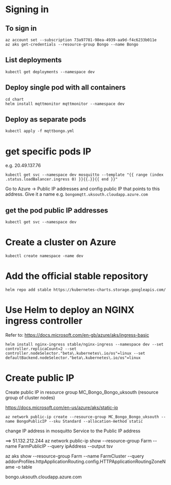 # Signing in 
## To sign in

```
az account set --subscription 73a97781-98ea-4939-aa9d-f4c6233b011e
az aks get-credentials --resource-group Bongo --name Bongo
```

## List deployments
```
kubectl get deployments --namespace dev
```

## Deploy single pod with all containers
```
cd chart
helm install mqttmonitor mqttmonitor --namespace dev
```

## Deploy as separate pods
```
kubectl apply -f mqttbongo.yml
```

# get specific pods IP
e.g. 20.49.137.76 
```
kubectl get svc --namespace dev mosquitto --template "{{ range (index .status.loadBalancer.ingress 0) }}{{.}}{{ end }}"
```
Go to Azure -> Public IP addresses and config public IP that points to this address. Give
it a name e.g. `bongomqtt.uksouth.cloudapp.azure.com`

## get the pod public IP addresses
```
kubectl get svc --namespace dev 
```

# Create a cluster on Azure

```
kubectl create namespace -name dev
```

# Add the official stable repository
```
helm repo add stable https://kubernetes-charts.storage.googleapis.com/
```

# Use Helm to deploy an NGINX ingress controller

Refer to:
https://docs.microsoft.com/en-gb/azure/aks/ingress-basic

```
helm install nginx-ingress stable/nginx-ingress --namespace dev --set controller.replicaCount=2 --set controller.nodeSelector."beta\.kubernetes\.io/os"=linux --set defaultBackend.nodeSelector."beta\.kubernetes\.io/os"=linux
```

# Create public IP
Create public IP in resource group MC_Bongo_Bongo_uksouth (resource group of cluster nodes)

https://docs.microsoft.com/en-us/azure/aks/static-ip 
```
az network public-ip create --resource-group MC_Bongo_Bongo_uksouth --name BongoPublicIP --sku Standard --allocation-method static
```

change IP address in mosquitto Service to the Public IP address


==> 51.132.212.244
az network public-ip show --resource-group Farm --name FarmPublicIP --query ipAddress --output tsv

az aks show --resource-group Farm --name FarmCluster --query addonProfiles.httpApplicationRouting.config.HTTPApplicationRoutingZoneName -o table

bongo.uksouth.cloudapp.azure.com